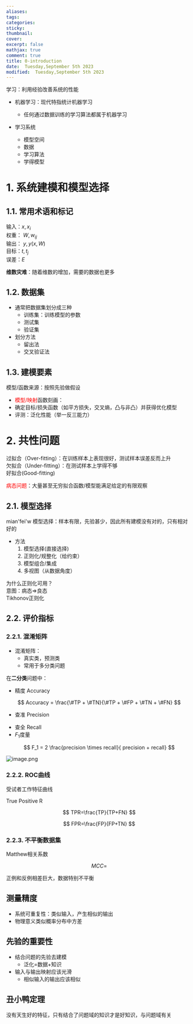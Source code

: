 ```yaml
---
aliases: 
tags: 
categories:
sticky:
thumbnail:
cover: 
excerpt: false
mathjax: true
comment: true
title: 0-introduction
date:  Tuesday,September 5th 2023
modified:  Tuesday,September 5th 2023
---
```


学习：利用经验改善系统的性能

- 机器学习：现代特指统计机器学习
	- 任何通过数据训练的学习算法都属于机器学习

- 学习系统
	- 模型空间
	- 数据
	- 学习算法
	- 学得模型

# 1. 系统建模和模型选择

## 1.1. 常用术语和标记

输入：$x,x_i$  
权重： $W,w_{ij}$  
输出： $y,y(x,W)$  
目标：$t,t_j$  
误差：$E$

**维数灾难**：随着维数的增加，需要的数据也更多

## 1.2. 数据集

- 通常把数据集划分成三种
	- 训练集：训练模型的参数
	- 测试集
	- 验证集
- 划分方法
	- 留出法
	- 交叉验证法

## 1.3. 建模要素

模型/函数来源：按照先验做假设

- <font color="#ff0000">模型/映射</font>函数刻画：
- 确定目标/损失函数（如平方损失，交叉熵，凸与非凸）并获得优化模型
- 评测：泛化性能（举一反三能力）

# 2. 共性问题

过拟合（Over-fitting）：在训练样本上表现很好，测试样本误差反而上升  
欠拟合（Under-fitting）：在测试样本上学得不够  
好拟合(Good-fitting)

<font color="#ff0000">病态问题</font>：大量甚至无穷拟合函数/模型能满足给定的有限观察

## 2.1. 模型选择

mian'fei'w
模型选择：样本有限，先验甚少，因此所有建模没有对的，只有相对好的

- 方法
	1. 模型选择(直接选择)
	2. 正则化/规整化（给约束）
	3. 模型组合/集成
	4. 多视图（从数据角度）

为什么正则化可用？  
	意图：病态$\Rightarrow$良态  
	Tikhonov正则化

## 2.2. 评价指标

### 2.2.1. 混淆矩阵

- 混淆矩阵：
	- 真实类，预测类
	- 常用于多分类问题

在**二分类**问题中：

- 精度 Accuracy

$$
Accuracy = \frac{\#TP + \#TN}{\#TP + \#FP + \#TN + \#FN}
$$

- 查准 Precision

$$
$$

- 查全 Recall
- $F_1$度量 

$$
F_1 = 2 \frac{precision \times recall}{ precision + recall}
$$

![image.png](https://chillcharlie-img.oss-cn-hangzhou.aliyuncs.com/image%2F2023%2F09%2F05%2F7275e60fff263326a531c5d8539a68db_20230905201955.png)

### 2.2.2. ROC曲线

受试者工作特征曲线

True Positive R

$$
TPR=\frac{TP}{TP+FN}
$$

$$
FPR=\frac{FP}{FP+TN}
$$

### 2.2.3. 不平衡数据集

Matthew相关系数

$$
MCC=
$$

正例和反例相差巨大，数据特别不平衡

## 测量精度

- 系统可重复性：类似输入，产生相似的输出
- 物理意义类似概率分布中方差


## 先验的重要性

- 结合问题的先验去建模
	- 泛化=数据+知识
- 输入与输出映射应该光滑
	- 相似输入的输出应该相似

## 丑小鸭定理

没有天生好的特征，只有结合了问题域的知识才是好知识，与问题域有关

